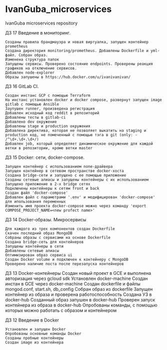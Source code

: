 # IvanGuba_microservices
IvanGuba microservices repository

ДЗ 17 Введение в мониторинг.

    Созданы правила брандмауэра и новая виртуалка, запущен контейнер prometheus
    Создана директория monitoring/prometheus. Добавлены Dockerfile и yml-файл. Собран образ.
    Изменена структура папок
    Запущены сервисы. Проверено состояние endpoints. Проверены реакция графиков на отключение сервисов.
    Добавлен node-explorer
    Образы запушены в https://hub.docker.com/u/ivanivanivan/

ДЗ 16 GitLab CI.

	Создан инстанс GCP с помощью Terraform
	На инстанс установлен docker и docker compose, развернут запущен image gitlab c помощью Ansible
	Заупушен runner, произведена регистрация
	Добавлен исходный код reddit в репозиторий
	Добавлены тесты в gitlab-ci
	Добавлено dev окружение
	Добавлены stage и production окружения
	Добавлена директива, которая не позволяет выкатить на staging и production код, не помеченный с помощью тэга в git (only: - /^\d+.\d+.\d+/)
	Добавлен job, который определяет динамическое окружение для каждой ветки в репозитории, кроме ветки master

ДЗ 15 Docker: сети, docker-compose.
	
    Запущен контейнер с использованием none-драйвера
	Запущен контейнер в сетевом пространстве docker-хоста
	Cоздана bridge-сети и запущено с ее помощью приложение
	Созданы сетевые алиасы и запущены контейнеры с их использованием
	Запущено приложение в 2-х bridge сетях
	Подключены контейнеры к сетям front и back
	Создан файл 'docker-compose'
	Добавлен файл с параметрами '.env' и модифицирован 'docker-compose' для ипользования переменных
	Изменить имя проекта docker-compose можно через команду 'export COMPOSE_PROJECT_NAME=<new profect name>'


ДЗ 14 Docker-образы. Микросервисы
	
    Для каждого из трех компонентов создан Dockerfile
    Скачен последний образ MongoDB
    Собраны образы с сервисами на основе Dockerfile
    Создана bridge-сеть для контейнеров
    Запущены контейнеры в сети
    Добавлены сетевые алиасы 
    Оптимизирован образ сервиса ui
    Создан Docker volume и подключен к контейнеру с MongoDB
    Проверено наличие поста после перезапуска контейнеров


ДЗ 13 Docker-контейнеры
	Создан новый проект в GCE и выполнена авторизация через gcloud sdk
	Установлен docker-machine
	Создан инстан в GCE через docker-machine
	Создан dockerfile и файлы mongod.conf, start.sh, db_config
	Собран образ из dockerfile
	Запущен контейнер из образа и проверена работоспособность
	Создана УЗ в docker-hub
	Созданный образ запушен в docker-hub
	Проверен запуск контейнера из образа в docker-hub
	Опробованы команды, с помощью которых можно работать с образом и контейнером

ДЗ 12 Введение в Docker

	Установлен и запущен Docker
	Опробованы основные команды Docker
	Созданы пробные контейнеры
	Создан image из контейнера
